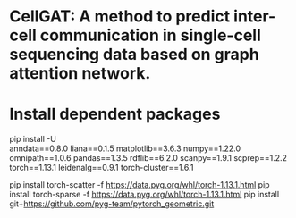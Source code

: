 # CellGAT: A method to predict inter-cell communication in single-cell sequencing data based on graph attention network.

# Install dependent packages
pip install -U\
    anndata==0.8.0 
    liana==0.1.5 
    matplotlib==3.6.3 
    numpy==1.22.0 
    omnipath==1.0.6 
    pandas==1.3.5 
    rdflib==6.2.0 
    scanpy==1.9.1 
    scprep==1.2.2 
    torch==1.13.1
    leidenalg==0.9.1 
    torch-cluster==1.6.1
    
pip install torch-scatter -f https://data.pyg.org/whl/torch-1.13.1.html
pip install torch-sparse -f https://data.pyg.org/whl/torch-1.13.1.html
pip install git+https://github.com/pyg-team/pytorch_geometric.git

    
